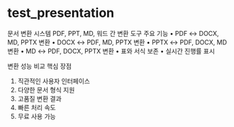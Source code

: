 # test_presentation

문서 변환 시스템
PDF, PPT, MD, 워드 간 변환 도구
주요 기능
• PDF ↔ DOCX, MD, PPTX 변환
• DOCX ↔ PDF, MD, PPTX 변환
• PPTX ↔ PDF, DOCX, MD 변환
• MD ↔ PDF, DOCX, PPTX 변환
• 표와 서식 보존
• 실시간 진행률 표시

변환 성능 비교
핵심 장점
1. 직관적인 사용자 인터페이스
2. 다양한 문서 형식 지원
3. 고품질 변환 결과
4. 빠른 처리 속도
5. 무료 사용 가능
